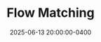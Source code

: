 ---
layout: post
title: Flow Matching 
date: 2025-06-13 20:00:00-0400
description: miscellaneous notes 
comments: true
tags: Bayes
---